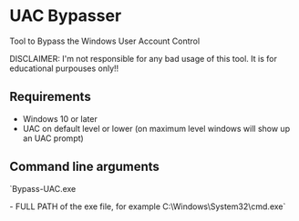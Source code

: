 # UAC Bypasser
Tool to Bypass the Windows User Account Control

DISCLAIMER: I'm not responsible for any bad usage of this tool. It is for educational purpouses only!!

## Requirements
- Windows 10 or later
- UAC on default level or lower (on maximum level windows will show up an UAC prompt)

## Command line arguments
`Bypass-UAC.exe <file>

<file> - FULL PATH of the exe file, for example C:\Windows\System32\cmd.exe`
